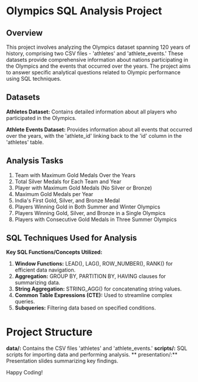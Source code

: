 # Olympics SQL Analysis Project
## Overview

This project involves analyzing the Olympics dataset spanning 120 years of history, comprising two CSV files - 'athletes' and 'athlete_events.' These datasets provide comprehensive information about nations participating in the Olympics and the events that occurred over the years. The project aims to answer specific analytical questions related to Olympic performance using SQL techniques.

## Datasets

  **Athletes Dataset:**
        Contains detailed information about all players who participated in the Olympics.

  **Athlete Events Dataset:**
        Provides information about all events that occurred over the years, with the 'athlete_id' linking back to the 'id' column in the 'athletes' table.

## Analysis Tasks
1. Team with Maximum Gold Medals Over the Years
2. Total Silver Medals for Each Team and Year
3. Player with Maximum Gold Medals (No Silver or Bronze)
4. Maximum Gold Medals per Year
5. India's First Gold, Silver, and Bronze Medal
6. Players Winning Gold in Both Summer and Winter Olympics
7. Players Winning Gold, Silver, and Bronze in a Single Olympics
8. Players with Consecutive Gold Medals in Three Summer Olympics

## SQL Techniques Used for Analysis
**Key SQL Functions/Concepts Utilized:**

1. **Window Functions:**
  LEAD(), LAG(), ROW_NUMBER(), RANK() for efficient data navigation.
2. **Aggregation:**
   GROUP BY, PARTITION BY, HAVING clauses for summarizing data.
3. **String Aggregation:**
        STRING_AGG() for concatenating string values.
 4. **Common Table Expressions (CTE):**
        Used to streamline complex queries.
 5. **Subqueries:**
        Filtering data based on specified conditions.

# Project Structure

  **data/:** Contains the CSV files 'athletes' and 'athlete_events.'
  **scripts/:** SQL scripts for importing data and performing analysis.
  ** presentation/:** Presentation slides summarizing key findings.


  Happy Coding!
